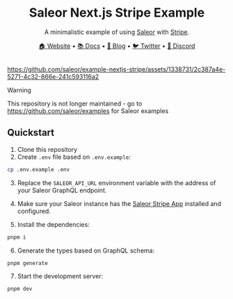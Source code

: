 <div align="center">
  <h1>Saleor Next.js Stripe Example</h1>
</div>

<div align="center">
  <p>A minimalistic example of using <a href="https://github.com/saleor/saleor">Saleor</a> with <a href="https://stripe.com">Stripe</a>.</p>
</div>

<div align="center">
  <a href="https://saleor.io/">🏠 Website</a>
  <span> • </span>
  <a href="https://docs.saleor.io/docs/3.x/">📚 Docs</a>
  <span> • </span>
  <a href="https://saleor.io/blog/">📰 Blog</a>
  <span> • </span>
  <a href="https://twitter.com/getsaleor">🐦 Twitter</a>
  <span> • </span>
  <a href="https://discord.gg/H52JTZAtSH">💬 Discord</a>
</div>

<br>

https://github.com/saleor/example-nextjs-stripe/assets/1338731/2c387a4e-5271-4c32-866e-241c593116a2

> [!WARNING]
> This repository is not longer maintained - go to https://github.com/saleor/examples for Saleor examples


## Quickstart

1. Clone this repository
2. Create `.env` file based on `.env.example`:

```bash
cp .env.example .env
```

3. Replace the `SALEOR_API_URL` environment variable with the address of your Saleor GraphQL endpoint.

4. Make sure your Saleor instance has the [Saleor Stripe App](https://stripe.saleor.app/) installed and configured.

5. Install the dependencies:

```bash
pnpm i
```

6. Generate the types based on GraphQL schema:

```bash
pnpm generate
```

7. Start the development server:

```bash
pnpm dev
```
